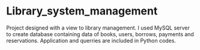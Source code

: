 # Library_system_management
Project designed with a view to library management. I used MySQL server to create database containing data of books, users, borrows, payments and reservations. Application and querries are included in Python codes.
